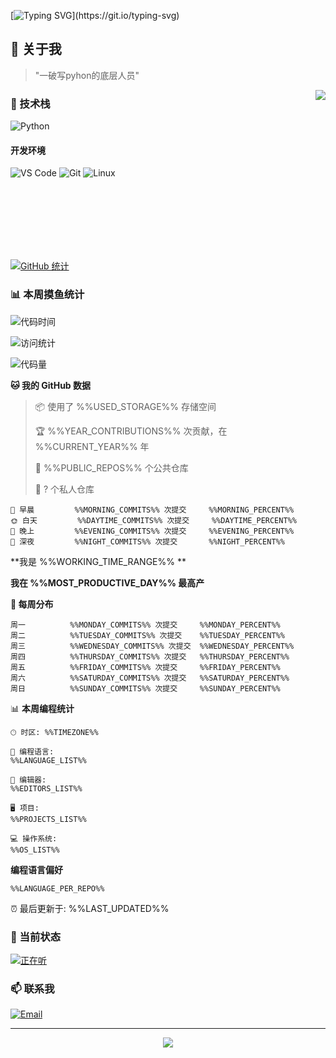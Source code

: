 [![Typing SVG](https://readme-typing-svg.herokuapp.com?font=Fira+Code&pause=1000&color=36BCF7&random=false&width=435&lines=print(%22Hello%2C+World!%22);%23+Welcome+to+my+code+space+%F0%9F%90%8D)](https://git.io/typing-svg)

## 🌟 关于我

> "一破写pyhon的底层人员"

<img align="right" src="https://github-readme-stats.vercel.app/api/top-langs/?username=huanxin996&theme=tokyonight" />

### 🎯 技术栈

![Python](https://img.shields.io/badge/Python-Expert-3776AB?style=for-the-badge&logo=python&logoColor=white)

#### 开发环境

![VS Code](https://img.shields.io/badge/VS_Code-007ACC?style=for-the-badge&logo=visual-studio-code&logoColor=white)
![Git](https://img.shields.io/badge/Git-F05032?style=for-the-badge&logo=git&logoColor=white)
![Linux](https://img.shields.io/badge/Linux-FCC624?style=for-the-badge&logo=linux&logoColor=black)

<br/><br/><br/><br/><br/><br/>

  
[![GitHub 统计](https://github-readme-stats.vercel.app/api?username=huanxin996&show_icons=true&theme=tokyonight)](https://github.com/huanxin996)

### 📊 本周摸鱼统计

<!--START_SECTION:waka-->
![代码时间](http://img.shields.io/badge/编程时间-%%CODING_TIME%%-blue)

![访问统计](http://img.shields.io/badge/个人主页访问-%%PROFILE_VIEWS%%-blue)

![代码量](https://img.shields.io/badge/总代码行数-%%TOTAL_LINES%%-blue)

**🐱 我的 GitHub 数据** 

> 📦 使用了 %%USED_STORAGE%% 存储空间
 > 
> 🏆 %%YEAR_CONTRIBUTIONS%% 次贡献，在 %%CURRENT_YEAR%% 年
 > 
> 📜 %%PUBLIC_REPOS%% 个公共仓库
 > 
> 🔑 ? 个私人仓库
 > 

```text
🌅 早晨         %%MORNING_COMMITS%% 次提交     %%MORNING_PERCENT%%
🌞 白天         %%DAYTIME_COMMITS%% 次提交     %%DAYTIME_PERCENT%%
🌙 晚上         %%EVENING_COMMITS%% 次提交     %%EVENING_PERCENT%%
🌚 深夜         %%NIGHT_COMMITS%% 次提交       %%NIGHT_PERCENT%%
```

**我是 %%WORKING_TIME_RANGE%% ** 

**我在 %%MOST_PRODUCTIVE_DAY%% 最高产**

**📅 每周分布** 

```text
周一          %%MONDAY_COMMITS%% 次提交     %%MONDAY_PERCENT%%
周二          %%TUESDAY_COMMITS%% 次提交    %%TUESDAY_PERCENT%%
周三          %%WEDNESDAY_COMMITS%% 次提交  %%WEDNESDAY_PERCENT%%
周四          %%THURSDAY_COMMITS%% 次提交   %%THURSDAY_PERCENT%%
周五          %%FRIDAY_COMMITS%% 次提交     %%FRIDAY_PERCENT%%
周六          %%SATURDAY_COMMITS%% 次提交   %%SATURDAY_PERCENT%%
周日          %%SUNDAY_COMMITS%% 次提交     %%SUNDAY_PERCENT%%
```

📊 **本周编程统计** 

```text
🕑︎ 时区: %%TIMEZONE%%

💬 编程语言: 
%%LANGUAGE_LIST%%

🔨 编辑器: 
%%EDITORS_LIST%%

🖥️ 项目: 
%%PROJECTS_LIST%%

💻 操作系统: 
%%OS_LIST%%
```

**编程语言偏好** 

```text
%%LANGUAGE_PER_REPO%%
```

⏰ 最后更新于: %%LAST_UPDATED%%
<!--END_SECTION:waka-->

### 🎵 当前状态

[![正在听](https://spotify-github-profile.vercel.app/api/view?uid=USER_ID&cover_image=true&theme=natemoo-re&show_offline=false&background_color=121212)](https://github.com/kittinan/spotify-github-profile)

### 📫 联系我

[![Email](https://img.shields.io/badge/Email-D14836?style=for-the-badge&logo=gmail&logoColor=white)](mailto:mc.xiaolang@Foxmail.com)

---

<p align="center">
  <img src="https://profile-counter.glitch.me/huanxin996/count.svg" />
</p>
